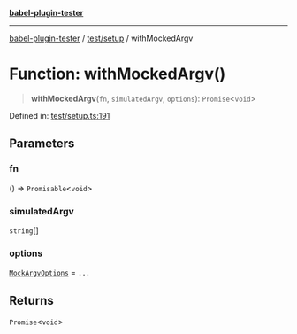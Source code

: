 [**babel-plugin-tester**](../../../README.md)

***

[babel-plugin-tester](../../../README.md) / [test/setup](../README.md) / withMockedArgv

# Function: withMockedArgv()

> **withMockedArgv**(`fn`, `simulatedArgv`, `options`): `Promise`\<`void`\>

Defined in: [test/setup.ts:191](https://github.com/babel-utils/babel-plugin-tester/blob/fc3d21b0d5e00d8cddad4db323f3724c672066fd/test/setup.ts#L191)

## Parameters

### fn

() => `Promisable`\<`void`\>

### simulatedArgv

`string`[]

### options

[`MockArgvOptions`](../type-aliases/MockArgvOptions.md) = `...`

## Returns

`Promise`\<`void`\>
